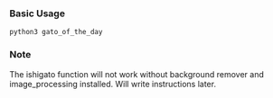 ### Basic Usage

```python3 gato_of_the_day```

### Note
The ishigato function will not work without background remover and image_processing installed. Will write instructions later.






